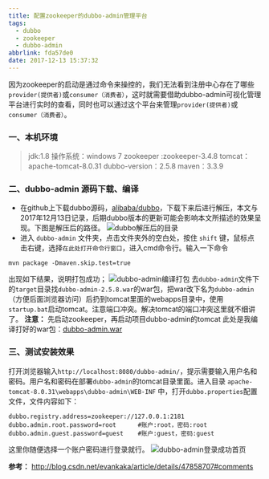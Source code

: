 ```yaml
---
title: 配置zookeeper的dubbo-admin管理平台
tags:
  - dubbo
  - zookeeper
  - dubbo-admin
abbrlink: fda57de0
date: 2017-12-13 15:37:32
---
```

因为zookeeper的启动是通过命令来操控的，我们无法看到注册中心存在了哪些`provider(提供者)`或`consumer（消费者）`，这时就需要借助dubbo-admin可视化管理平台进行实时的查看，同时也可以通过这个平台来管理`provider(提供者)`或`consumer（消费者）`。
<!-- more -->
### 一、本机环境
> jdk:1.8
操作系统：windows 7
zookeeper :zookeeper-3.4.8
tomcat：apache-tomcat-8.0.31
dubbo-version：2.5.8
maven：3.3.9

### 二、dubbo-admin 源码下载、编译
- 在github上下载dubbo源码，[alibaba/dubbo](https://github.com/alibaba/dubbo)，下载下来后进行解压，本文与2017年12月13日记录，后期dubbo版本的更新可能会影响本文所描述的效果呈现。下图是解压后的路径。
![dubbo解压后的目录](http://ozux0lqfa.bkt.clouddn.com/dubbo-master%E8%A7%A3%E5%8E%8B%E5%90%8E%E7%9B%AE%E5%BD%95.png)
- 进入 `dubbo-admin` 文件夹，点击文件夹外的空白处，按住 `shift` 键，鼠标点击右键，选择`在此处打开命令行窗口`，进入cmd命令行。输入一下命令
```
mvn package -Dmaven.skip.test=true
```
出现如下结果，说明打包成功；
![dubbo-admin编译打包](http://ozux0lqfa.bkt.clouddn.com/dubbo-admin%E7%BC%96%E8%AF%91%E6%88%90%E5%8A%9F%E6%95%88%E6%9E%9C.png)
去`dubbo-admin`文件下的`target`目录找`dubbo-admin-2.5.8.war`的war包，把war改下名为`dubbo-admin`（方便后面浏览器访问）后扔到tomcat里面的webapps目录中，使用`startup.bat`启动tomcat。注意端口冲突。解决tomcat的端口冲突这里就不细讲了。
**注意：**
先启动zookeeper，再启动项目dubbo-admin的tomcat
此处是我编译打好的war包：[dubbo-admin.war](http://download.csdn.net/download/shandianlala/10157122)

### 三、测试安装效果
打开浏览器输入`http://localhost:8080/dubbo-admin/`，提示需要输入用户名和密码。用户名和密码在部署`dubbo-admin`的tomcat目录里面。进入目录 `apache-tomcat-8.0.31\webapps\dubbo-admin\WEB-INF` 中，打开`dubbo.properties`配置文件，文件内容如下：
```
dubbo.registry.address=zookeeper://127.0.0.1:2181
dubbo.admin.root.password=root      #账户:root，密码:root
dubbo.admin.guest.password=guest    #账户:guest，密码:guest
```
这里你随便选择一个账户密码进行登录就行。
![dubbo-admin登录成功首页](http://ozux0lqfa.bkt.clouddn.com/dubbo-admin%E5%90%AF%E5%8A%A8%E6%88%90%E5%8A%9F%E5%90%8E%E9%A6%96%E9%A1%B5.png)

**参考：**
http://blog.csdn.net/evankaka/article/details/47858707#comments